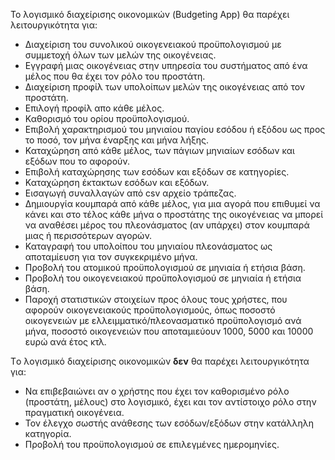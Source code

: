 Το λογισμικό διαχείρισης οικονομικών (Budgeting App) θα παρέχει λειτουργικότητα για:

* Διαχείριση του συνολικού οικογενειακού προϋπολογισμού με συμμετοχή όλων των μελών της οικογένειας.
* Εγγραφή μιας οικογένειας στην υπηρεσία του συστήματος από ένα μέλος που θα έχει τον ρόλο του προστάτη.
* Διαχείριση προφίλ των υπολοίπων μελών της οικογένειας από τον προστάτη.
* Επιλογή προφίλ απο κάθε μέλος.
* Καθορισμό του ορίου προϋπολογισμού.
* Επιβολή χαρακτηρισμού του μηνιαίου παγίου εσόδου ή εξόδου ως προς το ποσό, τον μήνα έναρξης και μήνα λήξης.
* Καταχώρηση από κάθε μέλος, των πάγιων μηνιαίων εσόδων και εξόδων που το αφορούν.
* Επιβολή καταχώρησης των εσόδων και εξόδων σε κατηγορίες.
* Καταχώρηση έκτακτων εσόδων και εξόδων.
* Εισαγωγή συναλλαγών από csv αρχείο τράπεζας.
* Δημιουργία κουμπαρά από κάθε μέλος, για μια αγορά που επιθυμεί να κάνει και στο τέλος κάθε μήνα ο προστάτης της οικογένειας να μπορεί να αναθέσει μέρος του πλεονάσματος (αν υπάρχει) στον κουμπαρά μιας ή περισσότερων αγορών.
* Καταγραφή του υπολοίπου του μηνιαίου πλεονάσματος ως αποταμίευση για τον συγκεκριμένο μήνα.
* Προβολή του ατομικού προϋπολογισμού σε μηνιαία ή ετήσια βάση.
* Προβολή του οικογενειακού προϋπολογισμού σε μηνιαία ή ετήσια βάση.
* Παροχή στατιστικών στοιχείων προς όλους τους χρήστες, που αφορούν οικογενειακούς προϋπολογισμούς, όπως ποσοστό οικογενειών με ελλειμματικό/πλεονασματικό προϋπολογισμό ανά μήνα, ποσοστό οικογενειών που αποταμιεύουν 1000, 5000 και 10000 ευρώ ανά έτος κτλ.


Tο λογισμικό διαχείρισης οικονομικών **δεν** θα παρέχει λειτουργικότητα για:
* Να επιβεβαιώνει αν ο χρήστης που έχει τον καθορισμένο ρόλο (προστάτη, μέλους) στο λογισμικό, έχει και τον αντίστοιχο ρόλο στην πραγματική  οικογένεια.
* Τον έλεγχο σωστής ανάθεσης των εσόδων/εξόδων στην κατάλληλη κατηγορία.
* Προβολή του προϋπολογισμού σε επιλεγμένες ημερομηνίες.